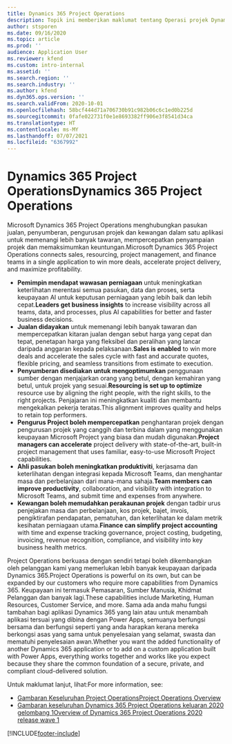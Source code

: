 ```yaml
---
title: Dynamics 365 Project Operations
description: Topik ini memberikan maklumat tentang Operasi projek Dynamics 365.
author: stsporen
ms.date: 09/16/2020
ms.topic: article
ms.prod: ''
audience: Application User
ms.reviewer: kfend
ms.custom: intro-internal
ms.assetid: ''
ms.search.region: ''
ms.search.industry: ''
ms.author: kfend
ms.dyn365.ops.version: ''
ms.search.validFrom: 2020-10-01
ms.openlocfilehash: 58bcf444d71a706730b91c982b06c6c1ed0b225d
ms.sourcegitcommit: 0fafe022731f0e1e8693382ff906e3f8541d34ca
ms.translationtype: HT
ms.contentlocale: ms-MY
ms.lasthandoff: 07/07/2021
ms.locfileid: "6367992"
---
```

# <a name="dynamics-365-project-operations"></a><span data-ttu-id="4bc9f-103">Dynamics 365 Project Operations</span><span class="sxs-lookup"><span data-stu-id="4bc9f-103">Dynamics 365 Project Operations</span></span>

<span data-ttu-id="4bc9f-104">Microsoft Dynamics 365 Project Operations menghubungkan pasukan jualan, penyumberan, pengurusan projek dan kewangan dalam satu aplikasi untuk memenangi lebih banyak tawaran, mempercepatkan penyampaian projek dan memaksimumkan keuntungan.</span><span class="sxs-lookup"><span data-stu-id="4bc9f-104">Microsoft Dynamics 365 Project Operations connects sales, resourcing, project management, and finance teams in a single application to win more deals, accelerate project delivery, and maximize profitability.</span></span>

-   <span data-ttu-id="4bc9f-105">**Pemimpin mendapat wawasan perniagaan** untuk meningkatkan keterlihatan merentasi semua pasukan, data dan proses, serta keupayaan AI untuk keputusan perniagaan yang lebih baik dan lebih cepat.</span><span class="sxs-lookup"><span data-stu-id="4bc9f-105">**Leaders get business insights** to increase visibility across all teams, data, and processes, plus AI capabilities for better and faster business decisions.</span></span>
-   <span data-ttu-id="4bc9f-106">**Jualan didayakan** untuk memenangi lebih banyak tawaran dan mempercepatkan kitaran jualan dengan sebut harga yang cepat dan tepat, penetapan harga yang fleksibel dan peralihan yang lancar daripada anggaran kepada pelaksanaan.</span><span class="sxs-lookup"><span data-stu-id="4bc9f-106">**Sales is enabled** to win more deals and accelerate the sales cycle with fast and accurate quotes, flexible pricing, and seamless transitions from estimate to execution.</span></span>
-   <span data-ttu-id="4bc9f-107">**Penyumberan disediakan untuk mengoptimumkan** penggunaan sumber dengan menjajarkan orang yang betul, dengan kemahiran yang betul, untuk projek yang sesuai.</span><span class="sxs-lookup"><span data-stu-id="4bc9f-107">**Resourcing is set up to optimize** resource use by aligning the right people, with the right skills, to the right projects.</span></span> <span data-ttu-id="4bc9f-108">Penjajaran ini meningkatkan kualiti dan membantu mengekalkan pekerja teratas.</span><span class="sxs-lookup"><span data-stu-id="4bc9f-108">This alignment improves quality and helps to retain top performers.</span></span>
-   <span data-ttu-id="4bc9f-109">**Pengurus Project boleh mempercepatkan** penghantaran projek dengan pengurusan projek yang canggih dan terbina dalam yang menggunakan keupayaan Microsoft Project yang biasa dan mudah digunakan.</span><span class="sxs-lookup"><span data-stu-id="4bc9f-109">**Project managers can accelerate** project delivery with state-of-the-art, built-in project management that uses familiar, easy-to-use Microsoft Project capabilities.</span></span>
-   <span data-ttu-id="4bc9f-110">**Ahli pasukan boleh meningkatkan produktiviti**, kerjasama dan keterlihatan dengan integrasi kepada Microsoft Teams, dan menghantar masa dan perbelanjaan dari mana-mana sahaja.</span><span class="sxs-lookup"><span data-stu-id="4bc9f-110">**Team members can improve productivity**, collaboration, and visibility with integration to Microsoft Teams, and submit time and expenses from anywhere.</span></span>
-   <span data-ttu-id="4bc9f-111">**Kewangan boleh memudahkan perakaunan projek** dengan tadbir urus penjejakan masa dan perbelanjaan, kos projek, bajet, invois, pengiktirafan pendapatan, pematuhan, dan keterlihatan ke dalam metrik kesihatan perniagaan utama.</span><span class="sxs-lookup"><span data-stu-id="4bc9f-111">**Finance can simplify project accounting** with time and expense tracking governance, project costing, budgeting, invoicing, revenue recognition, compliance, and visibility into key business health metrics.</span></span>

<span data-ttu-id="4bc9f-112">Project Operations berkuasa dengan sendiri tetapi boleh dikembangkan oleh pelanggan kami yang memerlukan lebih banyak keupayaan daripada Dynamics 365.</span><span class="sxs-lookup"><span data-stu-id="4bc9f-112">Project Operations is powerful on its own, but can be expanded by our customers who require more capabilities from Dynamics 365.</span></span> <span data-ttu-id="4bc9f-113">Keupayaan ini termasuk Pemasaran, Sumber Manusia, Khidmat Pelanggan dan banyak lagi.</span><span class="sxs-lookup"><span data-stu-id="4bc9f-113">These capabilities include Marketing, Human Resources, Customer Service, and more.</span></span> <span data-ttu-id="4bc9f-114">Sama ada anda mahu fungsi tambahan bagi aplikasi Dynamics 365 yang lain atau untuk menambah aplikasi tersuai yang dibina dengan Power Apps, semuanya berfungsi bersama dan berfungsi seperti yang anda harapkan kerana mereka berkongsi asas yang sama untuk penyelesaian yang selamat, swasta dan mematuhi penyelesaian awan.</span><span class="sxs-lookup"><span data-stu-id="4bc9f-114">Whether you want the added functionality of another Dynamics 365 application or to add on a custom application built with Power Apps, everything works together and works like you expect because they share the common foundation of a secure, private, and compliant cloud-delivered solution.</span></span>

<span data-ttu-id="4bc9f-115">Untuk maklumat lanjut, lihat:</span><span class="sxs-lookup"><span data-stu-id="4bc9f-115">For more information, see:</span></span>

- [<span data-ttu-id="4bc9f-116">Gambaran Keseluruhan Project Operations</span><span class="sxs-lookup"><span data-stu-id="4bc9f-116">Project Operations Overview</span></span>](https://dynamics.microsoft.com/en-us/project-operations/overview/)
- [<span data-ttu-id="4bc9f-117">Gambaran keseluruhan Dynamics 365 Project Operations keluaran 2020 gelombang 1</span><span class="sxs-lookup"><span data-stu-id="4bc9f-117">Overview of Dynamics 365 Project Operations 2020 release wave 1</span></span>](/dynamics365-release-plan/2020wave1/dynamics365-project-operations/)



[!INCLUDE[footer-include](includes/footer-banner.md)]
